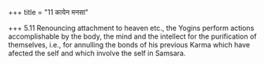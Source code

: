 +++
title = "11 कायेन मनसा"

+++
5.11 Renouncing attachment to heaven etc., the Yogins perform actions
accomplishable by the body, the mind and the intellect for the
purification of themselves, i.e., for annulling the bonds of his
previous Karma which have afected the self and which involve the self in
Samsara.
